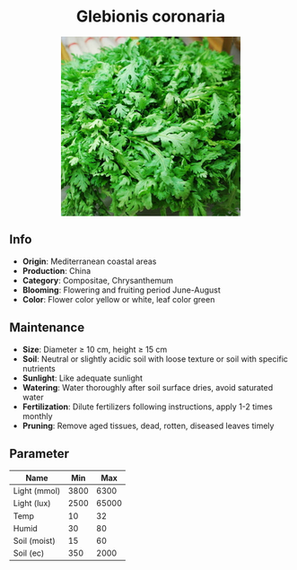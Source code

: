 <h1 align='center'>Glebionis coronaria</h1>
<p align="center">
    <img 
        align='center'
        width='320'
        src="../images/glebionis coronaria.png" 
        alt='Glebionis coronaria' />
</p>

## Info

 - **Origin**: Mediterranean coastal areas
 - **Production**: China
 - **Category**: Compositae, Chrysanthemum
 - **Blooming**: Flowering and fruiting period June-August
 - **Color**: Flower color yellow or white, leaf color green

## Maintenance

 - **Size**: Diameter ≥ 10 cm, height ≥ 15 cm
 - **Soil**: Neutral or slightly acidic soil with loose texture or soil with specific nutrients
 - **Sunlight**: Like adequate sunlight
 - **Watering**: Water thoroughly after soil surface dries, avoid saturated water
 - **Fertilization**: Dilute fertilizers following instructions, apply 1-2 times monthly
 - **Pruning**: Remove aged tissues, dead, rotten, diseased leaves timely

## Parameter

| Name         | Min  | Max   |
|--------------|------|-------|
| Light (mmol) | 3800 | 6300  |
| Light (lux)  | 2500 | 65000 |
| Temp         | 10    | 32    |
| Humid        | 30   | 80    |
| Soil (moist) | 15   | 60    |
| Soil (ec)    | 350  | 2000  |